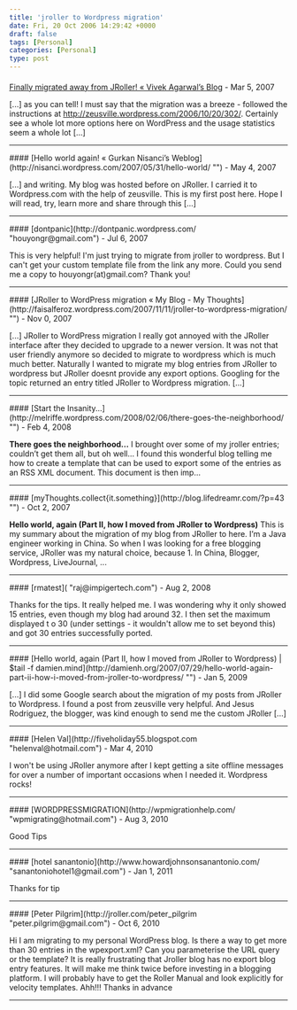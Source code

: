 ```yaml
---
title: 'jroller to Wordpress migration'
date: Fri, 20 Oct 2006 14:29:42 +0000
draft: false
tags: [Personal]
categories: [Personal]
type: post
---
```



#### 
[Finally migrated away from JRoller! &laquo; Vivek Agarwal&#8217;s Blog](http://vivekagarwal.wordpress.com/2007/03/30/finally-migrated-away-from-jroller/ "") - <time datetime="2007-03-30 14:54:08">Mar 5, 2007</time>

\[...\] as you can tell! I must say that the migration was a breeze - followed the instructions at http://zeusville.wordpress.com/2006/10/20/302/. Certainly see a whole lot more options here on WordPress and the usage statistics seem a whole lot \[...\]
<hr />
#### 
[Hello world again! &laquo; Gurkan Nisanci&#8217;s Weblog](http://nisanci.wordpress.com/2007/05/31/hello-world/ "") - <time datetime="2007-05-31 03:48:34">May 4, 2007</time>

\[...\] and writing. My blog was hosted before on JRoller. I carried it to Wordpress.com with the help of zeusville. This is my first post here. Hope I will read, try, learn more and share through this \[...\]
<hr />
#### 
[dontpanic](http://dontpanic.wordpress.com/ "houyongr@gmail.com") - <time datetime="2007-07-28 04:05:32">Jul 6, 2007</time>

This is very helpful! I'm just trying to migrate from jroller to wordpress. But I can't get your custom template file from the link any more. Could you send me a copy to houyongr(at)gmail.com? Thank you!
<hr />
#### 
[JRoller to WordPress migration &laquo; My Blog - My Thoughts](http://faisalferoz.wordpress.com/2007/11/11/jroller-to-wordpress-migration/ "") - <time datetime="2007-11-11 04:18:32">Nov 0, 2007</time>

\[...\] JRoller to WordPress migration I really got annoyed with the JRoller interface after they decided to upgrade to a newer version. It was not that user friendly anymore so decided to migrate to wordpress which is much much better. Naturally I wanted to migrate my blog entries from JRoller to wordpress but JRoller doesnt provide any export options. Googling for the topic returned an entry titled JRoller to Wordpress migration. \[...\]
<hr />
#### 
[Start the Insanity...](http://melriffe.wordpress.com/2008/02/06/there-goes-the-neighborhood/ "") - <time datetime="2008-02-07 00:37:22">Feb 4, 2008</time>

**There goes the neighborhood…** I brought over some of my jroller entries; couldn’t get them all, but oh well… I found this wonderful blog telling me how to create a template that can be used to export some of the entries as an RSS XML document. This document is then imp...
<hr />
#### 
[myThoughts.collect{it.something}](http://blog.lifedreamr.com/?p=43 "") - <time datetime="2007-10-02 06:32:48">Oct 2, 2007</time>

**Hello world, again (Part II, how I moved from JRoller to Wordpress)** This is my summary about the migration of my blog from JRoller to here. I’m a Java engineer working in China. So when I was looking for a free blogging service, JRoller was my natural choice, because 1. In China, Blogger, Wordpress, LiveJournal, ...
<hr />
#### 
[rmatest]( "raj@impigertech.com") - <time datetime="2008-08-26 14:14:33">Aug 2, 2008</time>

Thanks for the tips. It really helped me. I was wondering why it only showed 15 entries, even though my blog had around 32. I then set the maximum displayed t o 30 (under settings - it wouldn't allow me to set beyond this) and got 30 entries successfully ported.
<hr />
#### 
[Hello world, again (Part II, how I moved from JRoller to Wordpress) | $tail -f damien.mind](http://damienh.org/2007/07/29/hello-world-again-part-ii-how-i-moved-from-jroller-to-wordpress/ "") - <time datetime="2009-01-23 02:01:27">Jan 5, 2009</time>

\[...\] I did some Google search about the migration of my posts from JRoller to Wordpress. I found a post from zeusville very helpful. And Jesus Rodriguez, the blogger, was kind enough to send me the custom JRoller \[...\]
<hr />
#### 
[Helen Val](http://fiveholiday55.blogspot.com "helenval@hotmail.com") - <time datetime="2010-03-25 14:00:05">Mar 4, 2010</time>

I won't be using JRoller anymore after I kept getting a site offline messages for over a number of important occasions when I needed it. Wordpress rocks!
<hr />
#### 
[WORDPRESSMIGRATION](http://wpmigrationhelp.com/ "wpmigrating@hotmail.com") - <time datetime="2010-08-25 07:59:19">Aug 3, 2010</time>

Good Tips
<hr />
#### 
[hotel sanantonio](http://www.howardjohnsonsanantonio.com/ "sanantoniohotel1@gmail.com") - <time datetime="2011-01-10 10:35:48">Jan 1, 2011</time>

Thanks for tip
<hr />
#### 
[Peter Pilgrim](http://jroller.com/peter_pilgrim "peter.pilgrim@gmail.com") - <time datetime="2010-10-09 22:05:51">Oct 6, 2010</time>

Hi I am migrating to my personal WordPress blog. Is there a way to get more than 30 entries in the wpexport.xml? Can you parameterise the URL query or the template? It is really frustrating that Jroller blog has no export blog entry features. It will make me think twice before investing in a blogging platform. I will probably have to get the Roller Manual and look explicitly for velocity templates. Ahh!!! Thanks in advance
<hr />
